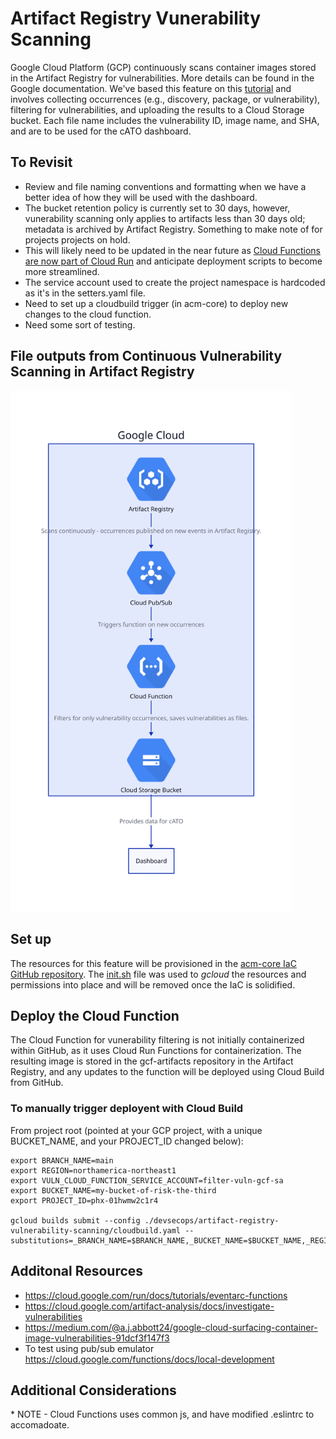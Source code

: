# Artifact Registry Vunerability Scanning

Google Cloud Platform (GCP) continuously scans container images stored in the Artifact Registry for vulnerabilities. More details can be found in the Google documentation. We've based this feature on this [tutorial](https://medium.com/google-cloud/centrally-managing-artifact-registry-container-image-vulnerabilities-on-google-cloud-part-one-d86fb4791601) and involves collecting occurrences (e.g., discovery, package, or vulnerability), filtering for vulnerabilities, and uploading the results to a Cloud Storage bucket. Each file name includes the vulnerability ID, image name, and SHA, and are to be used for the cATO dashboard.

## To Revisit

- Review and file naming conventions and formatting when we have a better idea of how they will be used with the dashboard.
- The bucket retention policy is currently set to 30 days, however, vunerability scanning only applies to artifacts less than 30 days old; metadata is archived by Artifact Registry. Something to make note of for projects projects on hold.
- This will likely need to be updated in the near future as [Cloud Functions are now part of Cloud Run](https://cloud.google.com/blog/products/serverless/google-cloud-functions-is-now-cloud-run-functions?_gl=1*5tvv8f*_ga*MzIwMDg1MDAyLjE3MTQ3Njc0NzE.*_ga_WH2QY8WWF5*MTcyOTYwOTIwOC4yNTIuMS4xNzI5NjA5NDEyLjU5LjAuMA..) and anticipate deployment scripts to become more streamlined.
- The service account used to create the project namespace is hardcoded as it's in the setters.yaml file.
- Need to set up a cloudbuild trigger (in acm-core) to deploy new changes to the cloud function.
- Need some sort of testing.

## File outputs from Continuous Vulnerability Scanning in Artifact Registry

<!-- ![Artifact Registry Vulnerability Scanning Architecture Diagram](../diagrams/vuln-scanning-artifact-registry.svg) -->
<img src="../diagrams/vuln-scanning-artifact-registry.svg" alt="Pubsub picks up occurances from continuously scanned Artifact Registry.  The Cloud function, which is subscribed to the pubsub occurance topic, filters and processes these occurances then saves to google cloud storage bucket. " width="450" />

## Set up

The resources for this feature will be provisioned in the [acm-core IaC GitHub repository](https://github.com/PHACDataHub/acm-core/). The [init.sh](init.sh) file was used to _gcloud_ the resources and permissions into place and will be removed once the IaC is solidified.

## Deploy the Cloud Function

The Cloud Function for vunerability filtering is not initially containerized within GitHub, as it uses Cloud Run Functions for containerization. The resulting image is stored in the gcf-artifacts repository in the Artifact Registry, and any updates to the function will be deployed using Cloud Build from GitHub.

### To manually trigger deployent with Cloud Build

From project root (pointed at your GCP project, with a unique BUCKET_NAME, and your PROJECT_ID changed below):

```
export BRANCH_NAME=main
export REGION=northamerica-northeast1
export VULN_CLOUD_FUNCTION_SERVICE_ACCOUNT=filter-vuln-gcf-sa
export BUCKET_NAME=my-bucket-of-risk-the-third
export PROJECT_ID=phx-01hwmw2c1r4

gcloud builds submit --config ./devsecops/artifact-registry-vulnerability-scanning/cloudbuild.yaml --substitutions=_BRANCH_NAME=$BRANCH_NAME,_BUCKET_NAME=$BUCKET_NAME,_REGION=$REGION,_VULN_CLOUD_FUNCTION_SERVICE_ACCOUNT=$VULN_CLOUD_FUNCTION_SERVICE_ACCOUNT,_PROJECT_ID=$PROJECT_ID

```

## Additonal Resources

- https://cloud.google.com/run/docs/tutorials/eventarc-functions
- https://cloud.google.com/artifact-analysis/docs/investigate-vulnerabilities
- https://medium.com/@a.j.abbott24/google-cloud-surfacing-container-image-vulnerabilities-91dcf3f147f3
- To test using pub/sub emulator https://cloud.google.com/functions/docs/local-development

## Additional Considerations

\* NOTE - Cloud Functions uses common js, and have modified .eslintrc to accomadoate.
